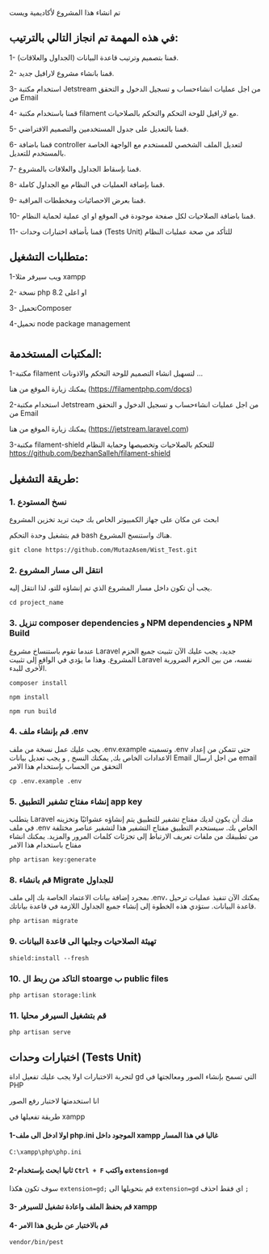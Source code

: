 تم انشاء هذا المشروع لأكاديمية ويست

## في هذه المهمة تم انجاز التالي بالترتيب:
1- قمنا بتصميم وترتيب قاعدة البيانات (الجداول والعلاقات).

2- قمنا بانشاء مشروع لارافيل جديد.

3- استخدام مكتبة Jetstream من اجل عمليات انشاءحساب و تسجيل الدخول و التحقق من Email

4- قمنا باستخدام مكتبة filament مع لارافيل للوحة التحكم والتحكم بالصلاحيات.

5- قمنا بالتعديل على جدول المستخدمين والتصميم الافتراضي.

6- قمنا باضافة controller لتعديل الملف الشخصي للمستخدم مع الواجهة الخاصة بالمستخدم للتعديل.
 
7- قمنا بإسقاط الجداول والعلاقات بالمشروع.

8- قمنا بإضافة العمليات في النظام مع الجداول كاملة.

9- قمنا بعرض الاحصائيات ومخططات المراقبة.

10- قمنا باضافة الصلاحيات لكل صفحة موجودة في الموقع او اي عملية لحماية النظام.

11- قمنا بأضافة اختبارات وحدات (Tests Unit) للتأكد من صحة عمليات النظام


## متطلبات التشغيل:
1-ويب سيرفر مثلا xampp

2- نسخة php 8.2 او اعلى

3- تحميلComposer

4-تحميل node package management

#
## المكتبات المستخدمة:
1-مكتبة filament لتسهيل انشاء التصميم للوحة التحكم والاذونات ...   


يمكنك زيارة الموقع من هنا (https://filamentphp.com/docs)

2-استخدام مكتبة Jetstream من اجل عمليات انشاءحساب و تسجيل الدخول و التحقق من Email 

يمكنك زيارة الموقع من هنا (https://jetstream.laravel.com) 

3-مكتبة filament-shield للتحكم بالصلاحيات وتخصيصها وحماية النظام
https://github.com/bezhanSalleh/filament-shield



## طريقة التشغيل:
### 1. نسخ المستودع 
ابحث عن مكان على جهاز الكمبيوتر الخاص بك حيث تريد تخزين المشروع

قم بتشغيل وحدة التحكم bash هناك واستنسخ المشروع.

`git clone https://github.com/MutazAsem/Wist_Test.git`

### 2. انتقل الى مسار المشروع
يجب أن تكون داخل مسار المشروع الذي تم إنشاؤه للتو، لذا انتقل إليه.

`cd project_name`

### 3.  تنزيل composer dependencies و NPM dependencies و NPM Build
عندما تقوم باستنساخ مشروع Laravel جديد، يجب عليك الآن تثبيت جميع الحزم المشروع. وهذا ما يؤدي في الواقع إلى تثبيت Laravel نفسه، من بين الحزم الضرورية الأخرى للبدء.



`composer install`


`npm install`

`npm run build`

### 4. قم بإنشاء ملف .env

يجب عليك عمل نسخة من ملف .env.example وتسميته .env حتى تتمكن من إعداد الاعدادات الخاص بك, يمكنك النسخ , و يجب  تعديل بيانات Email من اجل ارسال email التحقق من الحساب
 بإستخدام هذا الامر

`cp .env.example .env`

### 5. إنشاء مفتاح تشفير التطبيق app key 


يتطلب Laravel منك أن يكون لديك مفتاح تشفير للتطبيق يتم إنشاؤه عشوائيًا وتخزينه في ملف .env الخاص بك. سيستخدم التطبيق مفتاح التشفير هذا لتشفير عناصر مختلفة من تطبيقك من ملفات تعريف الارتباط إلى تجزئات كلمات المرور والمزيد.
يمكنك انشاء مفتاح باستخدام هذا الامر

`php artisan key:generate`



### 8. قم بانشاء Migrate للجداول 
بمجرد إضافة بيانات الاعتماد الخاصة بك إلى ملف .env، يمكنك الآن تنفيذ عمليات ترحيل قاعدة البيانات. ستؤدي هذه الخطوة إلى إنشاء جميع الجداول اللازمة في قاعدة بياناتك.

`php artisan migrate`



### 9. تهيئة الصلاحيات وجلبها الى قاعدة البيانات


`shield:install --fresh`


### 10. التاكد من ربط ال stoarge ب public files


`php artisan storage:link`


### 11. قم بتشغيل السيرفر محليا
`php artisan serve`



##  اختبارات وحدات (Tests Unit)
لتجربة الاختبارات اولا يجب عليك تفعيل اداة gd التي تسمح بإنشاء الصور ومعالجتها في PHP 

انا استخدمتها لاختبار رفع الصور 


طريقة تفعيلها في xampp 


#### 1-اولا ادخل الى ملف php.ini الموجود داخل xampp غالبا في هذا المسار

`C:\xampp\php\php.ini`

#### 2-ثانيا ابحث بإستخدام `Ctrl + F` واكتب `extension=gd`

سوف تكون هكذا `extension=gd;`  قم بتحويلها الى `extension=gd` اي فقط احذف  `;`

#### 3- قم بحفظ الملف واعادة تشغيل للسيرفر  xampp


#### 4- قم بالاختبار عن طريق هذا الامر

`vendor/bin/pest`



